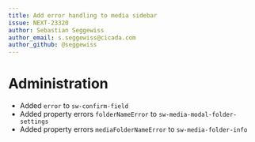 ```yaml
---
title: Add error handling to media sidebar
issue: NEXT-23320
author: Sebastian Seggewiss
author_email: s.seggewiss@cicada.com
author_github: @seggewiss
---
```

# Administration
* Added `error` to `sw-confirm-field`
* Added property errors `folderNameError` to `sw-media-modal-folder-settings`
* Added property errors `mediaFolderNameError` to `sw-media-folder-info`
